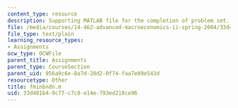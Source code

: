 ```yaml
---
content_type: resource
description: Supporting MATLAB file for the completion of problem set.
file: /media/courses/14-462-advanced-macroeconomics-ii-spring-2004/33d481b49c77c7c8e14e793ed218ce96_fminbndn.m
file_type: text/plain
learning_resource_types:
- Assignments
ocw_type: OCWFile
parent_title: Assignments
parent_type: CourseSection
parent_uid: 956a9c6e-8a7d-20d2-0f74-faa7e09e543d
resourcetype: Other
title: fminbndn.m
uid: 33d481b4-9c77-c7c8-e14e-793ed218ce96
---
```

